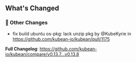 <!-- Release notes generated using configuration in .github/release.yml at v0.13.8 -->

## What's Changed
### 🔨 Other Changes
* fix build ubuntu os-pkg: lack unzip pkg by @KubeKyrie in https://github.com/kubean-io/kubean/pull/1175


**Full Changelog**: https://github.com/kubean-io/kubean/compare/v0.13.7...v0.13.8
